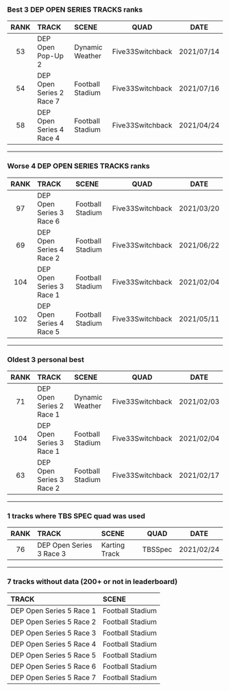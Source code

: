 ### Best 3 DEP OPEN SERIES TRACKS ranks
|RANK|TRACK|SCENE|QUAD|DATE|
|:---:|:---|:---|:---:|:---:|
|53|DEP Open Pop-Up 2|Dynamic Weather|Five33Switchback|2021/07/14|
|54|DEP Open Series 2 Race 7|Football Stadium|Five33Switchback|2021/07/16|
|58|DEP Open Series 4 Race 4|Football Stadium|Five33Switchback|2021/04/24|
---
### Worse 4 DEP OPEN SERIES TRACKS ranks
|RANK|TRACK|SCENE|QUAD|DATE|
|:---:|:---|:---|:---:|:---:|
|97|DEP Open Series 3 Race 6|Football Stadium|Five33Switchback|2021/03/20|
|69|DEP Open Series 4 Race 2|Football Stadium|Five33Switchback|2021/06/22|
|104|DEP Open Series 3 Race 1|Football Stadium|Five33Switchback|2021/02/04|
|102|DEP Open Series 4 Race 5|Football Stadium|Five33Switchback|2021/05/11|
---
### Oldest 3 personal best
|RANK|TRACK|SCENE|QUAD|DATE|
|:---:|:---|:---|:---:|:---:|
|71|DEP Open Series 2 Race 1|Dynamic Weather|Five33Switchback|2021/02/03|
|104|DEP Open Series 3 Race 1|Football Stadium|Five33Switchback|2021/02/04|
|63|DEP Open Series 3 Race 2|Football Stadium|Five33Switchback|2021/02/17|
---
### 1 tracks where TBS SPEC quad was used
|RANK|TRACK|SCENE|QUAD|DATE|
|:---:|:---|:---|:---:|:---:|
|76|DEP Open Series 3 Race 3|Karting Track|TBSSpec|2021/02/24|
---
### 7 tracks without data (200+ or not in leaderboard)
|TRACK|SCENE|
|:---|:---|
|DEP Open Series 5 Race 1|Football Stadium|
|DEP Open Series 5 Race 2|Football Stadium|
|DEP Open Series 5 Race 3|Football Stadium|
|DEP Open Series 5 Race 4|Football Stadium|
|DEP Open Series 5 Race 5|Football Stadium|
|DEP Open Series 5 Race 6|Football Stadium|
|DEP Open Series 5 Race 7|Football Stadium|
